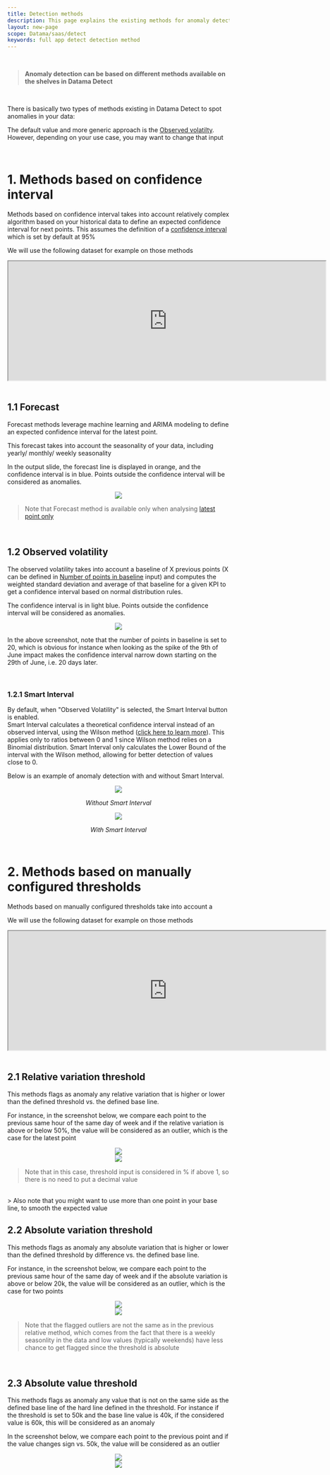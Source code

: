 ```yaml
---
title: Detection methods
description: This page explains the existing methods for anomaly detection
layout: new-page
scope: Datama/saas/detect
keywords: full app detect detection method 
---
```


<br>

> **Anomaly detection can be based on different methods available on the shelves in Datama Detect**

<br>

There is basically two types of methods existing in Datama Detect to spot anomalies in your data:

The default value and more generic approach is the [Observed volatilty](#12-observed-volatility). 
However, depending on your  use case, you may want to change that input

<br>

# 1. Methods based on confidence interval

Methods based on confidence interval takes into account relatively complex algorithm based on your historical data to define an expected confidence interval for next points.
This assumes the definition of a [confidence interval]({{site.url}}/{{site.baseurl}}/core_app/new/detect/settings.html#confidence-interval) which is set by default at 95%

We will use the following dataset for example on those methods

<center><iframe src="https://docs.google.com/spreadsheets/d/e/2PACX-1vTXYphkUS8WX6Wa4GZp5LBisnEOoqdLyp9darrXuIJPqmsnv_f8Tvhq_0sNX7L2uVfIaJjonTP2j8Fm/pubhtml?gid=33769454&amp;single=true&amp;widget=true&amp;headers=false" width="720" height="270"></iframe></center>

<br>

## 1.1 Forecast

Forecast methods leverage machine learning and ARIMA modeling to define an expected confidence interval for the latest point. 

This forecast takes into account the seasonality of your data, including yearly/ monthly/ weekly seasonality

In the output slide, the forecast line is displayed in orange, and the confidence interval is in blue. Points outside the confidence interval will be considered as anomalies.

<center><img src="{{site.url}}/{{site.baseurl}}/core_app/new/detect/images/detect_forecast.png"/></center>

> Note that Forecast method is available only when analysing [latest point only]({{site.url}}/{{site.baseurl}}/core_app/new/detect/settings.html#analyse-latest-point-only)

<br>

## 1.2 Observed volatility

The observed volatility takes into account a baseline of X previous points (X can be defined in [Number of points in baseline]({{site.url}}/{{site.baseurl}}/core_app/new/detect/settings.html#25-number-of-points-in-baseline) input) and computes the weighted standard deviation and average of that baseline for a given KPI to get a confidence interval based on normal distribution rules. 

The confidence interval is in light blue. Points outside the confidence interval will be considered as anomalies.

<center><img src="{{site.url}}/{{site.baseurl}}/core_app/new/detect/images/detect_volatility.png"/></center>

In the above screenshot, note that the number of points in baseline is set to 20, which is obvious for instance when looking as the spike of the 9th of June impact makes the confidence interval narrow down starting on the 29th of June, i.e. 20 days later. 

<br>

### 1.2.1 Smart Interval

By default, when "Observed Volatility" is selected, the Smart Interval button is enabled.  
Smart Interval calculates a theoretical confidence interval instead of an observed interval, using the Wilson method ([click here to learn more](https://corpus.ulaval.ca/server/api/core/bitstreams/aecd68a4-0d76-45da-b2e3-d6e0e7547a9c/content)). This applies only to ratios between 0 and 1 since Wilson method relies on a Binomial distribution. Smart Interval only calculates the Lower Bound of the interval with the Wilson method, allowing for better detection of values close to 0.

Below is an example of anomaly detection with and without Smart Interval.

<center><img src="{{site.url}}/{{site.baseurl}}/core_app/new/detect/images/detect_wo_smart_interval.png"/></center>
<p align="center"><em>Without Smart Interval</em></p>


<center><img src="{{site.url}}/{{site.baseurl}}/core_app/new/detect/images/detect_with_smart_interval.png"/></center>
<p align="center"><em>With Smart Interval</em></p>

<br>

# 2. Methods based on manually configured thresholds

Methods based on manually configured thresholds take into account a 

We will use the following dataset for example on those methods

<center><iframe src="https://docs.google.com/spreadsheets/d/e/2PACX-1vTXYphkUS8WX6Wa4GZp5LBisnEOoqdLyp9darrXuIJPqmsnv_f8Tvhq_0sNX7L2uVfIaJjonTP2j8Fm/pubhtml?gid=33769454&amp;single=true&amp;widget=true&amp;headers=false" width="720" height="270"></iframe></center>

<br>

## 2.1 Relative variation threshold

This methods flags as anomaly any relative variation that is higher or lower than the defined threshold vs. the defined base line.

For instance, in the screenshot below, we compare each point to the previous same hour of the same day of week and if the relative variation is above or below 50%, the value will be considered as an outlier, which is the case for the latest point

<center><img src="{{site.url}}/{{site.baseurl}}/core_app/new/detect/images/detect_relative_var_input.png"/></center>
<center><img src="{{site.url}}/{{site.baseurl}}/core_app/new/detect/images/detect_relative_var_output.png"/></center>

> Note that in this case, threshold input is considered in % if above 1, so there is no need to put a decimal value
<br>
> Also note that you might want to use more than one point in your base line, to smooth the expected value

<br>

## 2.2 Absolute variation threshold

This methods flags as anomaly any absolute variation that is higher or lower than the defined threshold by difference vs. the defined base line.

For instance, in the screenshot below, we compare each point to the previous same hour of the same day of week and if the absolute variation is above or below 20k, the value will be considered as an outlier, which is the case for two points

<center><img src="{{site.url}}/{{site.baseurl}}/core_app/new/detect/images/detect_absolute_var_input.png"/></center>
<center><img src="{{site.url}}/{{site.baseurl}}/core_app/new/detect/images/detect_absolute_var_output.png"/></center>

> Note that the flagged outliers are not the same as in the previous relative method, which comes from the fact that there is a weekly seasonlity in the data and low values (typically weekends) have less chance to get flagged since the threshold is absolute

<br>

## 2.3 Absolute value threshold

This methods flags as anomaly any value that is not on the same side as the defined base line of the hard line defined in the threshold.
For instance if the threshold is set to 50k and the base line value is 40k, if the considered value is 60k, this will be considered as an anomaly

In the screenshot below, we compare each point to the previous point and if the value changes sign vs. 50k, the value will be considered as an outlier

<center><img src="{{site.url}}/{{site.baseurl}}/core_app/new/detect/images/detect_absolute_value_input.png"/></center>
<center><img src="{{site.url}}/{{site.baseurl}}/core_app/new/detect/images/detect_absolute_value_output.png"/></center>
